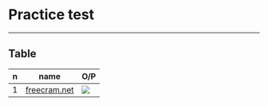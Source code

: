 # Practice test

---

## Table
|n|name|O/P|
|-|----|---|
|1|[freecram.net](https://www.freecram.net/exam/TA-002-P-hashicorp-certified-terraform-associate-e11859.html)|[<img src="https://i.imgur.com/fBsCkMv.png">](https://i.imgur.com/fBsCkMv.png)|
